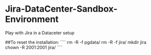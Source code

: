 # Jira-DataCenter-Sandbox-Environment
Play with Jira in a Dataceter setup

##To reset the installation:
´´´´
rm -R -f pgdata/
rm -R -f jira/
mkdir jira
chown -R 2001:2001 jira/
´´´´

